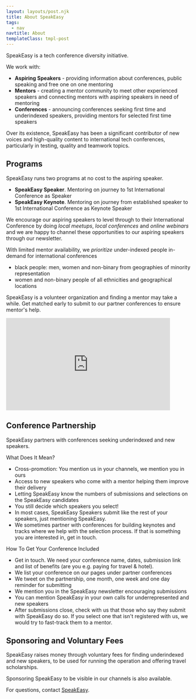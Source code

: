 ```yaml
---
layout: layouts/post.njk
title: About SpeakEasy
tags:
  - nav
navtitle: About
templateClass: tmpl-post
---
```


SpeakEasy is a tech conference diversity initiative.

We work with:

   * **Aspiring Speakers** - providing information about conferences, public speaking and free one on one mentoring
   * **Mentors** - creating a mentor community to meet other experienced speakers and connecting mentors with aspiring speakers in need of mentoring
   * **Conferences** - announcing conferences seeking first time and underindexed speakers, providing mentors for selected first time speakers

Over its existence, SpeakEasy has been a significant contributor of new voices and high-quality content to international tech conferences, particularly in testing, quality and teamwork topics.

## Programs

SpeakEasy runs two programs at no cost to the aspiring speaker.

   * **SpeakEasy Speaker**. Mentoring on journey to 1st International Conference as Speaker
   * **SpeakEasy Keynote**. Mentoring on journey from established speaker to 1st International Conference as Keynote Speaker

We encourage our aspiring speakers to level through to their International Conference by doing *local meetups*, *local conferences* and *online webinars* and we are happy to channel these opportunities to our aspiring speakers through our newsletter.

With limited mentor availability, we *prioritize* under-indexed people in-demand for international conferences
   * black people: men, women and non-binary from geographies of minority representation
   * women and non-binary people of all ethnicities and geographical locations

SpeakEasy is a volunteer organization and finding a mentor may take a while. Get matched early to submit to our partner conferences to ensure mentor's help.

<iframe width="448" height="252" src="https://www.youtube.com/embed/slEt7gUn2TM" frameborder="0" allow="autoplay; encrypted-media" allowfullscreen></iframe>

## Conference Partnership

SpeakEasy partners with conferences seeking underindexed and new speakers.

What Does It Mean?

   * Cross-promotion: You mention us in your channels, we mention you in ours
   * Access to new speakers who come with a mentor helping them improve their delivery
   * Letting SpeakEasy know the numbers of submissions and selections on the SpeakEasy candidates
   * You still decide which speakers you select!
   * In most cases, SpeakEasy Speakers submit like the rest of your speakers, just mentioning SpeakEasy.
   * We sometimes partner with conferences for building keynotes and tracks where we help with the selection process. If that is something you are interested in, get in touch.

How To Get Your Conference Included

   * Get in touch. We need your conference name, dates, submission link and list of benefits (are you e.g. paying for travel & hotel).
   * We list your conference on our pages under partner conferences
   * We tweet on the partnership, one month, one week and one day reminder for submitting
   * We mention you in the SpeakEasy newsletter encouraging submissions
   * You can mention SpeakEasy in your own calls for underrepresented and new speakers
   * After submissions close, check with us that those who say they submit with SpeakEasy do so. If you select one that isn't registered with us, we would try to fast-track them to a mentor.

## Sponsoring and Voluntary Fees

SpeakEasy raises money through voluntary fees for finding underindexed and new speakers, to be used for running the operation and offering travel scholarships.

Sponsoring SpeakEasy to be visible in our channels is also available.

For questions, contact [SpeakEasy](mailto:spkeazee@gmail.com).

